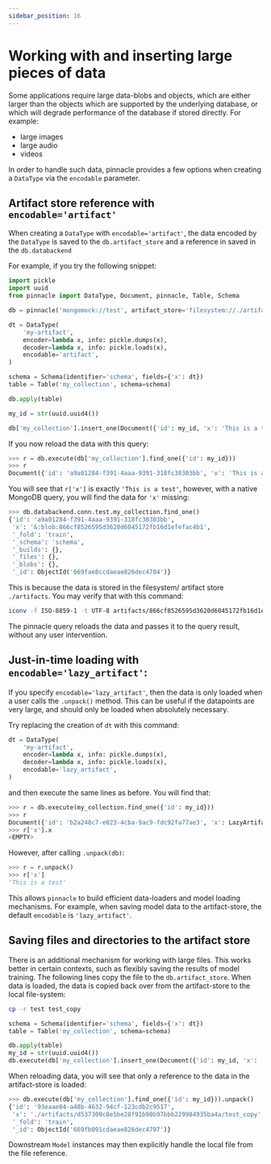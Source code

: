 ```yaml
---
sidebar_position: 16
---
```


# Working with and inserting large pieces of data

Some applications require large data-blobs and objects, which are either larger than the objects which are supported by the underlying database, or which will degrade performance of the database if stored directly. For example:

- large images
- large audio
- videos

In order to handle such data, pinnacle provides a few options when 
creating a `DataType` via the `encodable` parameter.

## Artifact store reference with `encodable='artifact'`

When creating a `DataType` with `encodable='artifact'`, 
the data encoded by the `DataType` is saved to the `db.artifact_store` 
and a reference in saved in the `db.databackend`

For example, if you try the following snippet:

```python
import pickle
import uuid
from pinnacle import DataType, Document, pinnacle, Table, Schema

db = pinnacle('mongomock://test', artifact_store='filesystem://./artifacts')

dt = DataType(
    'my-artifact',
    encoder=lambda x, info: pickle.dumps(x),
    decoder=lambda x, info: pickle.loads(x),
    encodable='artifact',
)

schema = Schema(identifier='schema', fields={'x': dt})
table = Table('my_collection', schema=schema)

db.apply(table)

my_id = str(uuid.uuid4())

db['my_collection'].insert_one(Document({'id': my_id, 'x': 'This is a test'})).execute()
```

If you now reload the data with this query:

```python
>>> r = db.execute(db['my_collection'].find_one({'id': my_id}))
>>> r
Document({'id': 'a9a01284-f391-4aaa-9391-318fc38303bb', 'x': 'This is a test', '_fold': 'train', '_id': ObjectId('669fae8ccdaeae826dec4784')})
```

You will see that `r['x']` is exactly `'This is a test'`, however, 
with a native MongoDB query, you will find the data for `'x'` missing:

```python
>>> db.databackend.conn.test.my_collection.find_one() 
{'id': 'a9a01284-f391-4aaa-9391-318fc38303bb',
 'x': '&:blob:866cf8526595d3620d6045172fb16d1efefac4b1',
 '_fold': 'train',
 '_schema': 'schema',
 '_builds': {},
 '_files': {},
 '_blobs': {},
 '_id': ObjectId('669fae8ccdaeae826dec4784')}
```

This is because the data is stored in the filesystem/ artifact store `./artifacts`.
You may verify that with this command:

```bash
iconv -f ISO-8859-1 -t UTF-8 artifacts/866cf8526595d3620d6045172fb16d1efefac4b1
```

The pinnacle query reloads the data and passes it to the query result, 
without any user intervention.

## Just-in-time loading with `encodable='lazy_artifact'`:

If you specify `encodable='lazy_artifact'`, then the data 
is only loaded when a user calls the `.unpack()` method.
This can be useful if the datapoints are very large, 
and should only be loaded when absolutely necessary.

Try replacing the creation of `dt` with this command:

```python
dt = DataType(
    'my-artifact',
    encoder=lambda x, info: pickle.dumps(x),
    decoder=lambda x, info: pickle.loads(x),
    encodable='lazy_artifact',
)
```

and then execute the same lines as before.
You will find that:

```python
>>> r = db.execute(my_collection.find_one({'id': my_id}))
>>> r
Document({'id': 'b2a248c7-e023-4cba-9ac9-fdc92fa77ae3', 'x': LazyArtifact(identifier='', uuid='c0db12ad-2684-4e39-a2ba-2748bd20b193', datatype=DataType(identifier='my-artifact', uuid='6d72b346-b5ec-4d8b-8cba-cddec86937a3', upstream=None, plugins=None, encoder=<function <lambda> at 0x125e33760>, decoder=<function <lambda> at 0x125c4e320>, info=None, shape=None, directory=None, encodable='lazy_artifact', bytes_encoding='Bytes', intermediate_type='bytes', media_type=None), uri=None, x=<EMPTY>), '_fold': 'train', '_id': ObjectId('669faf9dcdaeae826dec4789')})
>>> r['x'].x
<EMPTY>
```

However, after calling `.unpack(db)`:

```python
>>> r = r.unpack()
>>> r['x']
'This is a test'
```

This allows `pinnacle` to build efficient data-loaders and model loading mechanisms.
For example, when saving model data to the artifact-store, the default `encodable` is `'lazy_artifact'`.

## Saving files and directories to the artifact store

There is an additional mechanism for working with large files. This works 
better in certain contexts, such as flexibly saving the results of model training.
The following lines copy the file to the `db.artifact_store`.
When data is loaded, the data is copied back over from the artifact-store to 
the local file-system:

```bash
cp -r test test_copy
```

```python
schema = Schema(identifier='schema', fields={'x': dt})
table = Table('my_collection', schema=schema)

db.apply(table)
my_id = str(uuid.uuid4())
db.execute(db['my_collection'].insert_one(Document({'id': my_id, 'x': './test_copy'})))
```

When reloading data, you will see that only a reference to the data in the artifact-store
is loaded:

```python
>>> db.execute(db['my_collection'].find_one({'id': my_id})).unpack()
{'id': '93eaae04-a48b-4632-94cf-123cdb2c9517',
 'x': './artifacts/d537309c8e5be28f91b90b97bbb229984935ba4a/test_copy',
 '_fold': 'train',
 '_id': ObjectId('669fb091cdaeae826dec4797')}

```

Downstream `Model` instances may then explicitly handle the local file from the file 
reference.